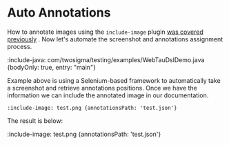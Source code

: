 # Auto Annotations

How to annotate images using the `include-image` plugin [was covered previously](visuals/image-annotations) .
Now let's automate the screenshot and annotations assignment process.

:include-java: com/twosigma/testing/examples/WebTauDslDemo.java {bodyOnly: true, entry: "main"}

Example above is using a Selenium-based framework to automatically take a screenshot and retrieve annotations positions. 
Once we have the information we can include the annotated image in our documentation.

    :include-image: test.png {annotationsPath: 'test.json'}

The result is below:

:include-image: test.png {annotationsPath: 'test.json'}

